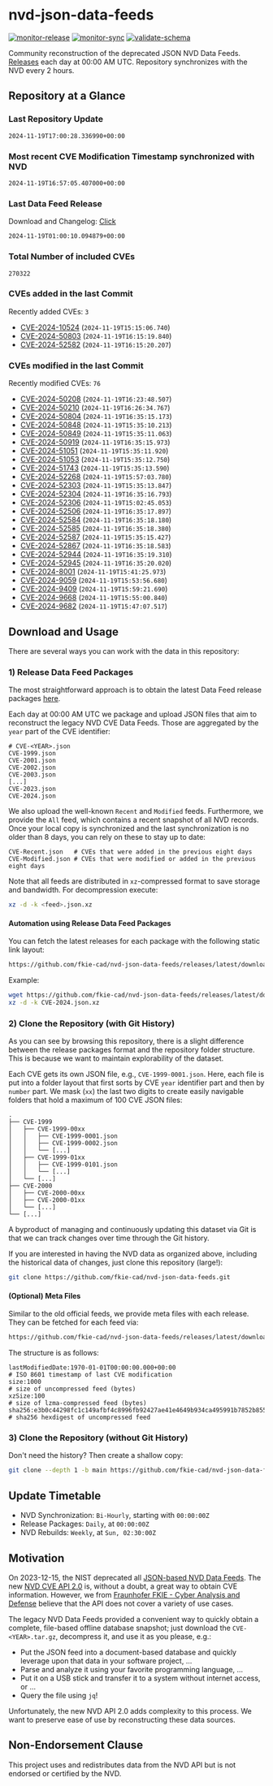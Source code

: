 # nvd-json-data-feeds

[![monitor-release](https://github.com/fkie-cad/nvd-json-data-feeds/actions/workflows/monitor_release.yml/badge.svg)](https://github.com/fkie-cad/nvd-json-data-feeds/actions/workflows/monitor_release.yml)
[![monitor-sync](https://github.com/fkie-cad/nvd-json-data-feeds/actions/workflows/monitor_sync.yml/badge.svg)](https://github.com/fkie-cad/nvd-json-data-feeds/actions/workflows/monitor_sync.yml)
[![validate-schema](https://github.com/fkie-cad/nvd-json-data-feeds/actions/workflows/validate_schema.yml/badge.svg)](https://github.com/fkie-cad/nvd-json-data-feeds/actions/workflows/validate_schema.yml)

Community reconstruction of the deprecated JSON NVD Data Feeds.
[Releases](https://github.com/fkie-cad/nvd-json-data-feeds/releases/latest) each day at 00:00 AM UTC.
Repository synchronizes with the NVD every 2 hours.

## Repository at a Glance

### Last Repository Update

```plain
2024-11-19T17:00:28.336990+00:00
```

### Most recent CVE Modification Timestamp synchronized with NVD

```plain
2024-11-19T16:57:05.407000+00:00
```

### Last Data Feed Release

Download and Changelog: [Click](https://github.com/fkie-cad/nvd-json-data-feeds/releases/latest)

```plain
2024-11-19T01:00:10.094879+00:00
```

### Total Number of included CVEs

```plain
270322
```

### CVEs added in the last Commit

Recently added CVEs: `3`

- [CVE-2024-10524](CVE-2024/CVE-2024-105xx/CVE-2024-10524.json) (`2024-11-19T15:15:06.740`)
- [CVE-2024-50803](CVE-2024/CVE-2024-508xx/CVE-2024-50803.json) (`2024-11-19T16:15:19.840`)
- [CVE-2024-52582](CVE-2024/CVE-2024-525xx/CVE-2024-52582.json) (`2024-11-19T16:15:20.207`)


### CVEs modified in the last Commit

Recently modified CVEs: `76`

- [CVE-2024-50208](CVE-2024/CVE-2024-502xx/CVE-2024-50208.json) (`2024-11-19T16:23:48.507`)
- [CVE-2024-50210](CVE-2024/CVE-2024-502xx/CVE-2024-50210.json) (`2024-11-19T16:26:34.767`)
- [CVE-2024-50804](CVE-2024/CVE-2024-508xx/CVE-2024-50804.json) (`2024-11-19T16:35:15.173`)
- [CVE-2024-50848](CVE-2024/CVE-2024-508xx/CVE-2024-50848.json) (`2024-11-19T15:35:10.213`)
- [CVE-2024-50849](CVE-2024/CVE-2024-508xx/CVE-2024-50849.json) (`2024-11-19T15:35:11.063`)
- [CVE-2024-50919](CVE-2024/CVE-2024-509xx/CVE-2024-50919.json) (`2024-11-19T16:35:15.973`)
- [CVE-2024-51051](CVE-2024/CVE-2024-510xx/CVE-2024-51051.json) (`2024-11-19T15:35:11.920`)
- [CVE-2024-51053](CVE-2024/CVE-2024-510xx/CVE-2024-51053.json) (`2024-11-19T15:35:12.750`)
- [CVE-2024-51743](CVE-2024/CVE-2024-517xx/CVE-2024-51743.json) (`2024-11-19T15:35:13.590`)
- [CVE-2024-52268](CVE-2024/CVE-2024-522xx/CVE-2024-52268.json) (`2024-11-19T15:57:03.780`)
- [CVE-2024-52303](CVE-2024/CVE-2024-523xx/CVE-2024-52303.json) (`2024-11-19T15:35:13.847`)
- [CVE-2024-52304](CVE-2024/CVE-2024-523xx/CVE-2024-52304.json) (`2024-11-19T16:35:16.793`)
- [CVE-2024-52306](CVE-2024/CVE-2024-523xx/CVE-2024-52306.json) (`2024-11-19T15:02:45.053`)
- [CVE-2024-52506](CVE-2024/CVE-2024-525xx/CVE-2024-52506.json) (`2024-11-19T16:35:17.897`)
- [CVE-2024-52584](CVE-2024/CVE-2024-525xx/CVE-2024-52584.json) (`2024-11-19T16:35:18.180`)
- [CVE-2024-52585](CVE-2024/CVE-2024-525xx/CVE-2024-52585.json) (`2024-11-19T16:35:18.380`)
- [CVE-2024-52587](CVE-2024/CVE-2024-525xx/CVE-2024-52587.json) (`2024-11-19T15:35:15.427`)
- [CVE-2024-52867](CVE-2024/CVE-2024-528xx/CVE-2024-52867.json) (`2024-11-19T16:35:18.583`)
- [CVE-2024-52944](CVE-2024/CVE-2024-529xx/CVE-2024-52944.json) (`2024-11-19T16:35:19.310`)
- [CVE-2024-52945](CVE-2024/CVE-2024-529xx/CVE-2024-52945.json) (`2024-11-19T16:35:20.020`)
- [CVE-2024-8001](CVE-2024/CVE-2024-80xx/CVE-2024-8001.json) (`2024-11-19T15:41:25.973`)
- [CVE-2024-9059](CVE-2024/CVE-2024-90xx/CVE-2024-9059.json) (`2024-11-19T15:53:56.680`)
- [CVE-2024-9409](CVE-2024/CVE-2024-94xx/CVE-2024-9409.json) (`2024-11-19T15:59:21.690`)
- [CVE-2024-9668](CVE-2024/CVE-2024-96xx/CVE-2024-9668.json) (`2024-11-19T15:55:00.840`)
- [CVE-2024-9682](CVE-2024/CVE-2024-96xx/CVE-2024-9682.json) (`2024-11-19T15:47:07.517`)


## Download and Usage

There are several ways you can work with the data in this repository:

### 1) Release Data Feed Packages

The most straightforward approach is to obtain the latest Data Feed release packages [here](https://github.com/fkie-cad/nvd-json-data-feeds/releases/latest).

Each day at 00:00 AM UTC we package and upload JSON files that aim to reconstruct the legacy NVD CVE Data Feeds.
Those are aggregated by the `year` part of the CVE identifier:

```
# CVE-<YEAR>.json
CVE-1999.json
CVE-2001.json
CVE-2002.json
CVE-2003.json
[...]
CVE-2023.json
CVE-2024.json
```

We also upload the well-known `Recent` and `Modified` feeds.
Furthermore, we provide the `All` feed, which contains a recent snapshot of all NVD records.
Once your local copy is synchronized and the last synchronization is no older than 8 days, you can rely on these to stay up to date:

```plain
CVE-Recent.json   # CVEs that were added in the previous eight days
CVE-Modified.json # CVEs that were modified or added in the previous eight days
```

Note that all feeds are distributed in `xz`-compressed format to save storage and bandwidth.
For decompression execute:

```sh
xz -d -k <feed>.json.xz
```

#### Automation using Release Data Feed Packages

You can fetch the latest releases for each package with the following static link layout:

```sh
https://github.com/fkie-cad/nvd-json-data-feeds/releases/latest/download/CVE-<YEAR>.json.xz
```

Example:

```sh
wget https://github.com/fkie-cad/nvd-json-data-feeds/releases/latest/download/CVE-2024.json.xz
xz -d -k CVE-2024.json.xz
```

### 2) Clone the Repository (with Git History)

As you can see by browsing this repository, there is a slight difference between the release packages format and the repository folder structure.
This is because we want to maintain explorability of the dataset.

Each CVE gets its own JSON file, e.g., `CVE-1999-0001.json`.
Here, each file is put into a folder layout that first sorts by CVE `year` identifier part and then by `number` part.
We mask (`xx`) the last two digits to create easily navigable folders that hold a maximum of 100 CVE JSON files:

```plain
.
├── CVE-1999
│   ├── CVE-1999-00xx
│   │   ├── CVE-1999-0001.json
│   │   ├── CVE-1999-0002.json
│   │   └── [...]
│   ├── CVE-1999-01xx
│   │   ├── CVE-1999-0101.json
│   │   └── [...]
│   └── [...]
├── CVE-2000
│   ├── CVE-2000-00xx
│   ├── CVE-2000-01xx
│   └── [...]
└── [...]
```

A byproduct of managing and continuously updating this dataset via Git is that we can track changes over time through the Git history.

If you are interested in having the NVD data as organized above, including the historical data of changes, just clone this repository (large!):

```sh
git clone https://github.com/fkie-cad/nvd-json-data-feeds.git
```

#### (Optional) Meta Files

Similar to the old official feeds, we provide meta files with each release. They can be fetched for each feed via:

```sh
https://github.com/fkie-cad/nvd-json-data-feeds/releases/latest/download/CVE-<YEAR>.meta
```

The structure is as follows:

```plain
lastModifiedDate:1970-01-01T00:00:00.000+00:00                          # ISO 8601 timestamp of last CVE modification
size:1000                                                               # size of uncompressed feed (bytes)
xzSize:100                                                              # size of lzma-compressed feed (bytes)
sha256:e3b0c44298fc1c149afbf4c8996fb92427ae41e4649b934ca495991b7852b855 # sha256 hexdigest of uncompressed feed
```

### 3) Clone the Repository (without Git History)

Don't need the history? Then create a shallow copy:

```sh
git clone --depth 1 -b main https://github.com/fkie-cad/nvd-json-data-feeds.git
```


## Update Timetable

* NVD Synchronization: `Bi-Hourly`, starting with `00:00:00Z`
* Release Packages: `Daily`, at `00:00:00Z`
* NVD Rebuilds: `Weekly`, at `Sun, 02:30:00Z`


## Motivation

On 2023-12-15, the NIST deprecated all [JSON-based NVD Data Feeds](https://nvd.nist.gov/vuln/data-feeds#divRetirementBanner-1).
The new [NVD CVE API 2.0](https://nvd.nist.gov/developers/vulnerabilities) is, without a doubt, a great way to obtain CVE information.
However, we from [Fraunhofer FKIE - Cyber Analysis and Defense](https://www.fkie.fraunhofer.de/en/departments/cad.html) believe that the API does not cover a variety of use cases.

The legacy NVD Data Feeds provided a convenient way to quickly obtain a complete, file-based offline database snapshot; just download the `CVE-<YEAR>.tar.gz`, decompress it, and use it as you please, e.g.:

- Put the JSON feed into a document-based database and quickly leverage upon that data in your software project, ...
- Parse and analyze it using your favorite programming language, ...
- Put it on a USB stick and transfer it to a system without internet access, or ...
- Query the file using `jq`!

Unfortunately, the new NVD API 2.0 adds complexity to this process.
We want to preserve ease of use by reconstructing these data sources.

## Non-Endorsement Clause

This project uses and redistributes data from the NVD API but is not endorsed or certified by the NVD.